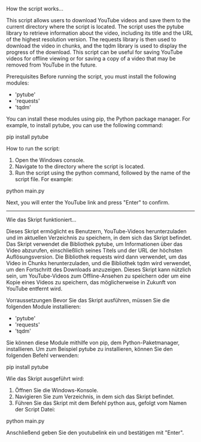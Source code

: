 How the script works...

This script allows users to download YouTube videos and save them to the current directory where the script is located. The script uses the pytube library to retrieve information about the video, including its title and the URL of the highest resolution version. The requests library is then used to download the video in chunks, and the tqdm library is used to display the progress of the download. This script can be useful for saving YouTube videos for offline viewing or for saving a copy of a video that may be removed from YouTube in the future.

Prerequisites
Before running the script, you must install the following modules:

- 'pytube'
- 'requests'
- 'tqdm'

You can install these modules using pip, the Python package manager. For example, to install pytube, you can use the following command:

pip install pytube


How to run the script:

1. Open the Windows console.
2. Navigate to the directory where the script is located.
3. Run the script using the python command, followed by the name of the script file. For example:

python main.py


Next, you will enter the YouTube link and press "Enter" to confirm.

-----------------------------

Wie das Skript funktioniert...

Dieses Skript ermöglicht es Benutzern, YouTube-Videos herunterzuladen und im aktuellen Verzeichnis zu speichern, in dem sich das Skript befindet. Das Skript verwendet die Bibliothek pytube, um Informationen über das Video abzurufen, einschließlich seines Titels und der URL der höchsten Auflösungsversion. Die Bibliothek requests wird dann verwendet, um das Video in Chunks herunterzuladen, und die Bibliothek tqdm wird verwendet, um den Fortschritt des Downloads anzuzeigen. Dieses Skript kann nützlich sein, um YouTube-Videos zum Offline-Ansehen zu speichern oder um eine Kopie eines Videos zu speichern, das möglicherweise in Zukunft von YouTube entfernt wird.

Vorraussetzungen
Bevor Sie das Skript ausführen, müssen Sie die folgenden Module installieren:

- 'pytube'
- 'requests'
- 'tqdm'

Sie können diese Module mithilfe von pip, dem Python-Paketmanager, installieren. Um zum Beispiel pytube zu installieren, können Sie den folgenden Befehl verwenden:

pip install pytube


Wie das Skript ausgeführt wird:

1. Öffnen Sie die Windows-Konsole.
2. Navigieren Sie zum Verzeichnis, in dem sich das Skript befindet.
3. Führen Sie das Skript mit dem Befehl python aus, gefolgt vom Namen der Script Datei: 

python main.py


Anschließend geben Sie den youtubelink ein und bestätigen mit "Enter". 
